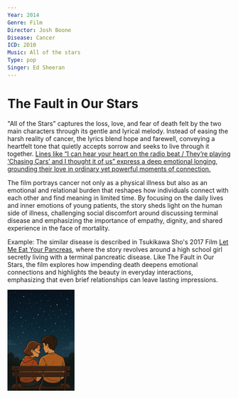 ```yaml
---
Year: 2014
Genre: Film
Director: Josh Boone
Disease: Cancer
ICD: 2D10
Music: All of the stars
Type: pop
Singer: Ed Sheeran
---
```


# The Fault in Our Stars

"All of the Stars” captures the loss, love, and fear of death felt by the two main characters through its gentle and lyrical melody. Instead of easing the harsh reality of cancer, the lyrics blend hope and farewell, conveying a heartfelt tone that quietly accepts sorrow and seeks to live through it together. [Lines like “I can hear your heart on the radio beat / They’re playing ‘Chasing Cars’ and I thought it of us” express a deep emotional longing, grounding their love in ordinary yet powerful moments of connection.](https://youtu.be/nkqVm5aiC28?si=hbS6j6MBKoU9OqKv)

The film portrays cancer not only as a physical illness but also as an emotional and relational burden that reshapes how individuals connect with each other and find meaning in limited time. By focusing on the daily lives and inner emotions of young patients, the story sheds light on the human side of illness, challenging social discomfort around discussing terminal disease and emphasizing the importance of empathy, dignity, and shared experience in the face of mortality.

Example: The similar disease is described in Tsukikawa Sho's 2017 Film [Let Me Eat Your Pancreas](choi_yunji.md), where the story revolves around a high school girl secretly living with a terminal pancreatic disease. Like The Fault in Our Stars, the film explores how impending death deepens emotional connections and highlights the beauty in everyday interactions, emphasizing that even brief relationships can leave lasting impressions.

<img src="./kwon_nayun_img.png" alt="image depicting cancer" style="width:30%;" />
